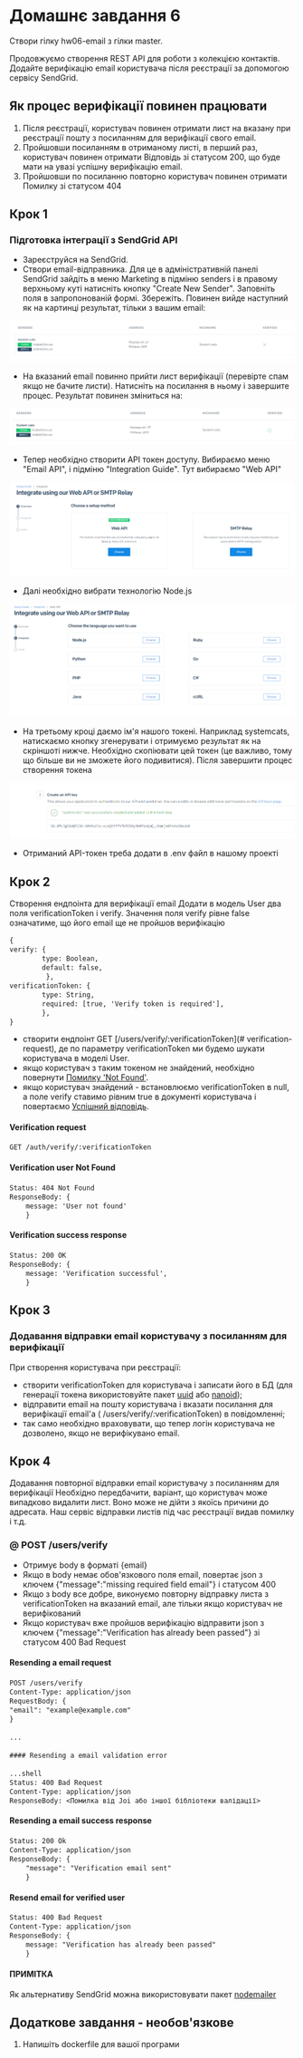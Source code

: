 # Домашнє завдання 6

Створи гілку hw06-email з гілки master.

Продовжуємо створення REST API для роботи з колекцією контактів. Додайте верифікацію email користувача після реєстрації за допомогою сервісу SendGrid.

## Як процес верифікації повинен працювати

1. Після реєстрації, користувач повинен отримати лист на вказану при реєстрації пошту з посиланням для верифікації свого email.
2. Пройшовши посиланням в отриманому листі, в перший раз, користувач повинен отримати Відповідь зі статусом 200, що буде мати на увазі успішну верифікацію email.
3. Пройшовши по посиланню повторно користувач повинен отримати Помилку зі статусом 404

## Крок 1

### Підготовка інтеграції з SendGrid API

- Зареєструйся на SendGrid.
- Створи email-відправника. Для це в адміністративній панелі SendGrid зайдіть в меню Marketing в підміню senders і в правому верхньому куті натисніть кнопку "Create New Sender". Заповніть поля в запропонованій формі. Збережіть. Повинен вийде наступний як на картинці результат, тільки з вашим email:

![Опис зображення](./img/sender-not-verify.png)

- На вказаний email повинно прийти лист верифікації (перевірте спам якщо не бачите листи). Натисніть на посилання в ньому і завершите процес. Результат повинен зміниться на:

![Опис зображення](./img/sender-verify.png)

- Тепер необхідно створити API токен доступу. Вибираємо меню "Email API", і підміню "Integration Guide". Тут вибираємо "Web API"

![Опис зображення](./img/web-api.png)

- Далі необхідно вибрати технологію Node.js

![Опис зображення](./img/node.png)

- На третьому кроці даємо ім'я нашого токені. Наприклад systemcats, натискаємо кнопку згенерувати і отримуємо результат як на скріншоті нижче. Необхідно скопіювати цей токен (це важливо, тому що більше ви не зможете його подивитися). Після завершити процес створення токена

![Опис зображення](./img/api-key.png)

- Отриманий API-токен треба додати в .env файл в нашому проекті

## Крок 2

Створення ендпоінта для верифікації email
Додати в модель User два поля verificationToken і verify. Значення поля verify рівне false означатиме, що його email ще не пройшов верифікацію

    {
    verify: {
            type: Boolean,
            default: false,
             },
    verificationToken: {
            type: String,
            required: [true, 'Verify token is required'],
            },
    }

- створити ендпоінт GET [/users/verify/:verificationToken](# verification-request), де по параметру verificationToken ми будемо шукати користувача в моделі User.
- якщо користувач з таким токеном не знайдений, необхідно повернути [Помилку 'Not Found'](#verification-user-not-found).
- якщо користувач знайдений - встановлюємо verificationToken в null, а поле verify ставимо рівним true в документі користувача і повертаємо
  [Успішний відповідь](#verification-success-response).

#### Verification request

    GET /auth/verify/:verificationToken

#### Verification user Not Found

    Status: 404 Not Found
    ResponseBody: {
        message: 'User not found'
        }

#### Verification success response

    Status: 200 OK
    ResponseBody: {
        message: 'Verification successful',
        }

## Крок 3

### Додавання відправки email користувачу з посиланням для верифікації

При створення користувача при реєстрації:

- створити verificationToken для користувача і записати його в БД (для генерації токена використовуйте пакет [uuid](https://www.npmjs.com/package/uuid) або [nanoid](https://www.npmjs.com/package/nanoid));
- відправити email на пошту користувача і вказати посилання для верифікації email'а ( /users/verify/:verificationToken) в повідомленні;
- так само необхідно враховувати, що тепер логін користувача не дозволено, якщо не верифікувано email.

## Крок 4

Додавання повторної відправки email користувачу з посиланням для верифікації
Необхідно передбачити, варіант, що користувач може випадково видалити лист. Воно може не дійти з якоїсь причини до адресата. Наш сервіс відправки листів під час реєстрації видав помилку і т.д.

### @ POST /users/verify

- Отримує body в форматі {email}
- Якщо в body немає обов'язкового поля email, повертає json з ключем {"message":"missing required field email"} і статусом 400
- Якщо з body все добре, виконуємо повторну відправку листа з verificationToken на вказаний email, але тільки якщо користувач не верифікований
- Якщо користувач вже пройшов верифікацію відправити json з ключем {"message":"Verification has already been passed"} зі статусом 400 Bad Request

#### Resending a email request

    POST /users/verify
    Content-Type: application/json
    RequestBody: {
    "email": "example@example.com"
    }

    ...

    #### Resending a email validation error

    ...shell
    Status: 400 Bad Request
    Content-Type: application/json
    ResponseBody: <Помилка від Joi або іншої бібліотеки валідації>

#### Resending a email success response

    Status: 200 Ok
    Content-Type: application/json
    ResponseBody: {
        "message": "Verification email sent"
        }

#### Resend email for verified user

    Status: 400 Bad Request
    Content-Type: application/json
    ResponseBody: {
        message: "Verification has already been passed"
        }

#### ПРИМІТКА

Як альтернативу SendGrid можна використовувати пакет [nodemailer](https://www.npmjs.com/package/nodemailer)

## Додаткове завдання - необов'язкове

1. Напишіть dockerfile для вашої програми
